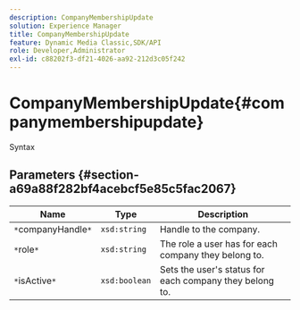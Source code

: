 ```yaml
---
description: CompanyMembershipUpdate
solution: Experience Manager
title: CompanyMembershipUpdate
feature: Dynamic Media Classic,SDK/API
role: Developer,Administrator
exl-id: c88202f3-df21-4026-aa92-212d3c05f242
---
```

# CompanyMembershipUpdate{#companymembershipupdate}

 Syntax 

## Parameters {#section-a69a88f282bf4acebcf5e85c5fac2067}

|  Name  | Type  | Description  |
|---|---|---|
|  `*`companyHandle`*`  | `xsd:string`  | Handle to the company.  |
|  `*`role`*`  | `xsd:string`  | The role a user has for each company they belong to.  |
|  `*`isActive`*`  | `xsd:boolean`  | Sets the user's status for each company they belong to.  |
